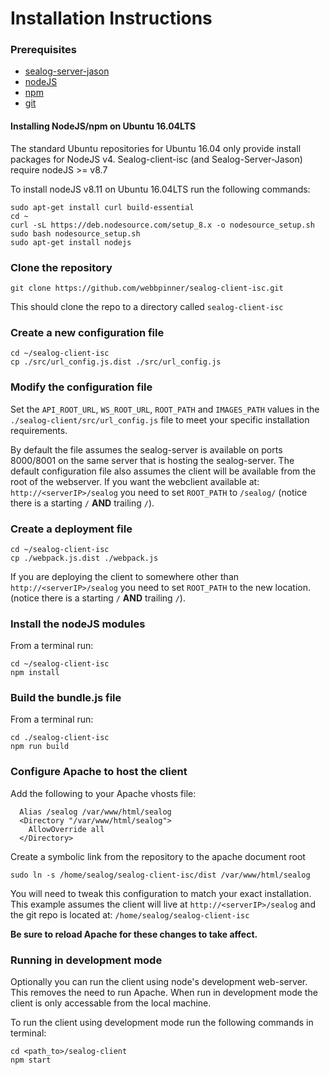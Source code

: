 # Installation Instructions

### Prerequisites

 - [sealog-server-jason](https://github.com/webbpinner/sealog-server-jason)
 - [nodeJS](https://nodejs.org)
 - [npm](https://www.npmjs.com)
 - [git](https://git-scm.com)
 
#### Installing NodeJS/npm on Ubuntu 16.04LTS
The standard Ubuntu repositories for Ubuntu 16.04 only provide install packages for NodeJS v4.  Sealog-client-isc (and Sealog-Server-Jason) require nodeJS >= v8.7
 
To install nodeJS v8.11 on Ubuntu 16.04LTS run the following commands:
 ```
sudo apt-get install curl build-essential
cd ~
curl -sL https://deb.nodesource.com/setup_8.x -o nodesource_setup.sh
sudo bash nodesource_setup.sh
sudo apt-get install nodejs

 ```

### Clone the repository

```
git clone https://github.com/webbpinner/sealog-client-isc.git
```

This should clone the repo to a directory called `sealog-client-isc`

### Create a new configuration file

```
cd ~/sealog-client-isc
cp ./src/url_config.js.dist ./src/url_config.js
```

### Modify the configuration file

Set the `API_ROOT_URL`, `WS_ROOT_URL`, `ROOT_PATH` and `IMAGES_PATH` values in the `./sealog-client/src/url_config.js` file to meet your specific installation requirements.

By default the file assumes the sealog-server is available on ports 8000/8001 on the same server that is hosting the sealog-server.  The default configuration file also assumes the client will be available from the root of the webserver.  If you want the webclient available at: `http://<serverIP>/sealog` you need to set `ROOT_PATH` to `/sealog/` (notice there is a starting `/` **AND** trailing `/`).

### Create a deployment file

```
cd ~/sealog-client-isc
cp ./webpack.js.dist ./webpack.js
```

If you are deploying the client to somewhere other than `http://<serverIP>/sealog` you need to set `ROOT_PATH` to the new location. (notice there is a starting `/` **AND** trailing `/`).

### Install the nodeJS modules

From a terminal run:
```
cd ~/sealog-client-isc
npm install
```

### Build the bundle.js file

From a terminal run:

```
cd ./sealog-client-isc
npm run build
```

### Configure Apache to host the client

Add the following to your Apache vhosts file:

```
  Alias /sealog /var/www/html/sealog
  <Directory "/var/www/html/sealog">
    AllowOverride all
  </Directory>
```

Create a symbolic link from the repository to the apache document root
```
sudo ln -s /home/sealog/sealog-client-isc/dist /var/www/html/sealog
```

You will need to tweak this configuration to match your exact installation.  This example assumes the client will live at `http://<serverIP>/sealog` and the git repo is located at: `/home/sealog/sealog-client-isc`

**Be sure to reload Apache for these changes to take affect.**

### Running in development mode ###
Optionally you can run the client using node's development web-server.  This removes the need to run Apache.  When run in development mode the client is only accessable from the local machine.

To run the client using development mode run the following commands in terminal:
```
cd <path_to>/sealog-client
npm start
```
